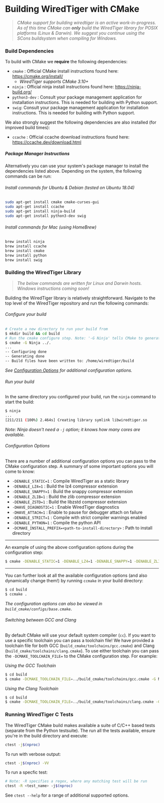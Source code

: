 # Building WiredTiger with CMake
> *CMake support for building wiredtiger is an active work-in-progress. As of this time CMake can **only** build the WiredTiger library for POSIX platforms (Linux & Darwin). We suggest you continue using the SCons buildsystem when compiling for Windows.*

### Build Dependencies

To build with CMake we **require** the following dependencies:

* `cmake` : Official CMake install instructions found here: https://cmake.org/install/
  * *WiredTiger supports CMake 3.10+*
* `ninja` : Official ninja install instructions found here: https://ninja-build.org/
* `python3-dev` : Consult your package management application for installation instructions. This is needed for building with Python support.
* `swig`: Consult your package management application for installation instructions. This is needed for building with Python support.

We also strongly suggest the following dependencies are also installed (for improved build times):

* `ccache` : Official ccache download instructions found here: https://ccache.dev/download.html

##### Package Manager Instructions

Alternatively you can use your system's package manager to install the dependencies listed above. Depending on the system, the following commands can be run:

###### Install commands for Ubuntu & Debian (tested on Ubuntu 18.04)

```bash
sudo apt-get install cmake cmake-curses-gui
sudo apt-get install ccache
sudo apt-get install ninja-build
sudo apt-get install python3-dev swig
```

###### Install commands for Mac (using HomeBrew)

```bash
brew install ninja
brew install ccache
brew install cmake
brew install python
brew install swig
```

### Building the WiredTiger Library

> *The below commands are written for Linux and Darwin hosts. Windows instructions coming soon!*

Building the WiredTiger library is relatively straightforward. Navigate to the top level of the WiredTiger repository and run the following commands:

###### Configure your build

```bash
# Create a new directory to run your build from
$ mkdir build && cd build
# Run the cmake configure step. Note: '-G Ninja' tells CMake to generate a ninja build
$ cmake -G Ninja ../.
...
-- Configuring done
-- Generating done
-- Build files have been written to: /home/wiredtiger/build
```

*See [Configuration Options](#configuration-options) for additional configuration options.*

###### Run your build

In the same directory you configured your build, run the `ninja` command to start the build:

```bash
$ ninja
...
[211/211 (100%) 2.464s] Creating library symlink libwiredtiger.so
```

*Note: Ninja doesn't need a `-j` option; it knows how many cores are available.*

###### Configuration Options

There are a number of additional configuration options you can pass to the CMake configuration step. A summary of some important options you will come to know:

* `-DENABLE_STATIC=1` : Compile WiredTiger as a static library
* `-DENABLE_LZ4=1` : Build the lz4 compressor extension
* `-DENABLE_SNAPPY=1` : Build the snappy compressor extension
* `-DENABLE_ZLIB=1` : Build the zlib compressor extension
* `-DENABLE_ZSTD=1` : Build the libzstd compressor extension
* `-DHAVE_DIAGNOSTIC=1` : Enable WiredTiger diagnostics
* `-DHAVE_ATTACH=1` : Enable to pause for debugger attach on failure
* `-DENABLE_STRICT=1` : Compile with strict compiler warnings enabled
* `-DENABLE_PYTHON=1` : Compile the python API
* `-DCMAKE_INSTALL_PREFIX=<path-to-install-directory>` : Path to install directory

---

An example of using the above configuration options during the configuration step:

```bash
$ cmake -DENABLE_STATIC=1 -DENABLE_LZ4=1 -DENABLE_SNAPPY=1 -DENABLE_ZLIB=1 -DENABLE_ZSTD=1 -DHAVE_DIAGNOSTIC=1 -DHAVE_ATTACH=1 -DENABLE_STRICT=1 -G Ninja ../.
```

---

You can further look at all the available configuration options (and also dynamically change them!) by running `ccmake` in your build directory:

```bash
$ cd build
$ ccmake .
```

*The configuration options can also be viewed in `build_cmake/configs/base.cmake`*.

###### Switching between GCC and Clang

By default CMake will use your default system compiler (`cc`). If you want to use a specific toolchain you can pass a toolchain file! We have provided a toolchain file for both GCC (`build_cmake/toolchains/gcc.cmake`) and Clang (`build_cmake/toolchains/clang.cmake`). To use either toolchain you can pass the `-DCMAKE_TOOLCHAIN_FILE=` to the CMake configuration step. For example:

*Using the GCC Toolchain*

```bash
$ cd build
$ cmake -DCMAKE_TOOLCHAIN_FILE=../build_cmake/toolchains/gcc.cmake -G Ninja ../.
```

*Using the Clang Toolchain*

```bash
$ cd build
$ cmake -DCMAKE_TOOLCHAIN_FILE=../build_cmake/toolchains/clang.cmake -G Ninja ../.
```

### Running WiredTiger C Tests

The WiredTiger CMake build makes available a suite of C/C++ based tests (separate from the Python testsuite). The run all the tests available, ensure you're in the build directory and execute:

```bash
ctest -j$(nproc)
```

To run with verbose output:

```bash
ctest -j$(nproc) -VV
```

To run a specfic test:

```bash
# Note: -R specifies a regex, where any matching test will be run
ctest -R <test_name> -j$(nproc)
```

See `ctest --help` for a range of additional supported options.

